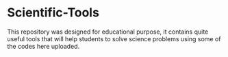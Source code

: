 # Scientific-Tools
This repository was designed for educational purpose, it contains quite useful tools that will help students to solve science problems using some of the codes here uploaded.
